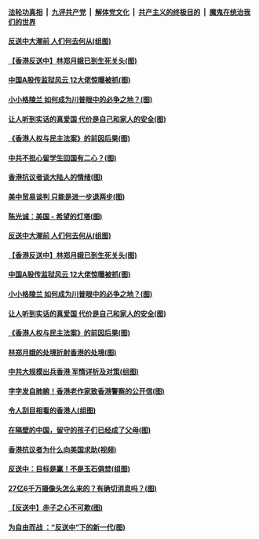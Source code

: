 ####  [法轮功真相](../../../../basic/blob/master/README.md?t=09111452) &nbsp;|&nbsp; [九评共产党](../../../../9ping.md/blob/master/README.md?t=09111452) &nbsp;|&nbsp; [解体党文化](../../../../jtdwh.md/blob/master/README.md?t=09111452)  &nbsp;|&nbsp; [共产主义的终极目的](../../../../gczydzjmd.md/blob/master/README.md?t=09111452) &nbsp;|&nbsp; [魔鬼在统治我们的世界](../../../../mgztzwmdsj.md/blob/master/README.md?t=09111452) 

#### [反送中大潮前 人们何去何从(组图)](../pages/p4/906936.md?t=09111452) 

#### [【香港反送中】林郑月娥已到生死关头(图)](../pages/p4/905654.md?t=09111452) 

#### [中国A股传监狱风云 12大佬惊曝被抓(图)](../pages/p4/906844.md?t=09111452) 

#### [小小格陵兰 如何成为川普眼中的必争之地？(图)](../pages/p4/906842.md?t=09111452) 

#### [让人听到实话的真爱国 代价是自己和家人的安全(图)](../pages/p4/906837.md?t=09111452) 

#### [《香港人权与民主法案》的前因后果(图)](../pages/p4/906836.md?t=09111452) 

#### [中共不担心留学生回国有二心？(图)](../pages/p4/906946.md?t=09111452) 

#### [香港抗议者谈大陆人的情绪(图)](../pages/p4/906942.md?t=09111452) 

#### [美中贸易谈判 只能是进一步退两步(图)](../pages/p4/906940.md?t=09111452) 

#### [陈光诚：美国 - 希望的灯塔(图)](../pages/p4/906938.md?t=09111452) 

#### [反送中大潮前 人们何去何从(组图)](../pages/p4/906936.md?t=09111452) 

#### [【香港反送中】林郑月娥已到生死关头(图)](../pages/p4/905654.md?t=09111452) 

#### [中国A股传监狱风云 12大佬惊曝被抓(图)](../pages/p4/906844.md?t=09111452) 

#### [小小格陵兰 如何成为川普眼中的必争之地？(图)](../pages/p4/906842.md?t=09111452) 

#### [让人听到实话的真爱国 代价是自己和家人的安全(图)](../pages/p4/906837.md?t=09111452) 

#### [《香港人权与民主法案》的前因后果(图)](../pages/p4/906836.md?t=09111452) 

#### [林郑月娥的处境折射香港的处境(图)](../pages/p4/906834.md?t=09111452) 

#### [中共大规模出兵香港 军情详析及对策(组图)](../pages/p4/906831.md?t=09111452) 

#### [字字发自肺腑！香港老作家致香港警察的公开信(图)](../pages/p4/906744.md?t=09111452) 

#### [令人刮目相看的香港人(组图)](../pages/p4/906727.md?t=09111452) 

#### [在隔壁的中国，留守的孩子们已经成了父母(图)](../pages/p4/906715.md?t=09111452) 

#### [香港抗议者为什么向美国求助(视频)](../pages/p4/906723.md?t=09111452) 

#### [反送中：目标是赢！不是玉石俱焚(组图)](../pages/p4/906721.md?t=09111452) 

#### [27亿6千万摄像头怎么来的？有确切消息吗？(图)](../pages/p4/906720.md?t=09111452) 

#### [【反送中】赤子之心不可欺(图)](../pages/p4/906718.md?t=09111452) 

#### [为自由而战 ：“反送中”下的新一代(图)](../pages/p4/906584.md?t=09111452) 

